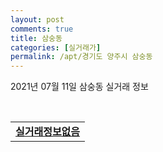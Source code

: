 ```yaml
---
layout: post
comments: true
title: 삼숭동
categories: [실거래가]
permalink: /apt/경기도 양주시 삼숭동
---
```


2021년 07월 11일 삼숭동 실거래 정보

<script type="text/javascript">
  google.charts.load('current', {'packages':['corechart']});
  google.charts.setOnLoadCallback(drawChart);

  function drawChart() {
    var data = google.visualization.arrayToDataTable([['거래일', '매매', '전월세', '전매'], ['20-07', 33, 30, 11], ['20-08', 63, 34, 8], ['20-09', 52, 30, 12], ['20-10', 64, 29, 12], ['20-11', 89, 37, 22], ['20-12', 137, 52, 26], ['21-01', 102, 53, 26], ['21-02', 85, 32, 20], ['21-03', 48, 33, 9], ['21-04', 54, 40, 6], ['21-05', 41, 37, 11], ['21-06', 39, 19, 6], ['21-07', 2, 2, 0]]);

    var options = {
      title: '최근 1년간 유형별 거래량 추이',
      legend: { position: 'bottom' }
    };

    var chart = new google.visualization.LineChart(document.getElementById('columnchart_material'));
    chart.draw(data, (options));년간 
  }
</script>

<div id="columnchart_material" style="width: 95%; margin-left: -35px; display: block"></div>
<br>
<table>
  <tr>
    <td colspan="4" style="font-weight: bold;"><a href="https://search.naver.com/search.naver?query=삼숭동 실거래정보없음">실거래정보없음</a></td>
  </tr>
    
</table>
    